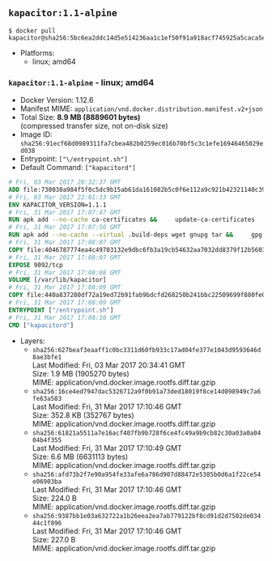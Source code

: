 ## `kapacitor:1.1-alpine`

```console
$ docker pull kapacitor@sha256:5bc6ea2ddc14d5e514236aa1c1ef50f91a918acf745925a5caca5edd9a6f7c6b
```

-	Platforms:
	-	linux; amd64

### `kapacitor:1.1-alpine` - linux; amd64

-	Docker Version: 1.12.6
-	Manifest MIME: `application/vnd.docker.distribution.manifest.v2+json`
-	Total Size: **8.9 MB (8889601 bytes)**  
	(compressed transfer size, not on-disk size)
-	Image ID: `sha256:91ecf68d0989311fa7cbea482b0259ec016b70bf5c3c1efe16946465029ed038`
-	Entrypoint: `["\/entrypoint.sh"]`
-	Default Command: `["kapacitord"]`

```dockerfile
# Fri, 03 Mar 2017 20:32:37 GMT
ADD file:730030a984f5f0c5dc9b15ab61da161082b5c0f6e112a9c921b42321140c3927 in / 
# Fri, 03 Mar 2017 22:01:33 GMT
ENV KAPACITOR_VERSION=1.1.1
# Fri, 31 Mar 2017 17:07:47 GMT
RUN apk add --no-cache ca-certificates &&     update-ca-certificates
# Fri, 31 Mar 2017 17:07:56 GMT
RUN apk add --no-cache --virtual .build-deps wget gnupg tar &&     gpg --keyserver hkp://ha.pool.sks-keyservers.net         --recv-keys 05CE15085FC09D18E99EFB22684A14CF2582E0C5 &&     wget -q https://dl.influxdata.com/kapacitor/releases/kapacitor-${KAPACITOR_VERSION}-static_linux_amd64.tar.gz.asc &&     wget -q https://dl.influxdata.com/kapacitor/releases/kapacitor-${KAPACITOR_VERSION}-static_linux_amd64.tar.gz &&     gpg --batch --verify kapacitor-${KAPACITOR_VERSION}-static_linux_amd64.tar.gz.asc kapacitor-${KAPACITOR_VERSION}-static_linux_amd64.tar.gz &&     mkdir -p /usr/src &&     tar -C /usr/src -xzf kapacitor-${KAPACITOR_VERSION}-static_linux_amd64.tar.gz &&     rm -f /usr/src/kapacitor-*/kapacitor.conf &&     chmod +x /usr/src/kapacitor-*/* &&     cp -a /usr/src/kapacitor-*/* /usr/bin/ &&     rm -rf *.tar.gz* /usr/src /root/.gnupg &&     apk del .build-deps
# Fri, 31 Mar 2017 17:08:07 GMT
COPY file:4046787774ea4c49703132e9dbc6fb3a19cb54632aa7032dd8379f12b56034d9 in /etc/kapacitor/kapacitor.conf 
# Fri, 31 Mar 2017 17:08:07 GMT
EXPOSE 9092/tcp
# Fri, 31 Mar 2017 17:08:08 GMT
VOLUME [/var/lib/kapacitor]
# Fri, 31 Mar 2017 17:08:09 GMT
COPY file:440a837280df72a19ed72b91fab9bdcfd268250b241bbc22509699f880fe0d17 in /entrypoint.sh 
# Fri, 31 Mar 2017 17:08:09 GMT
ENTRYPOINT ["/entrypoint.sh"]
# Fri, 31 Mar 2017 17:08:10 GMT
CMD ["kapacitord"]
```

-	Layers:
	-	`sha256:627beaf3eaaff1c0bc3311d60fb933c17ad04fe377e1043d9593646d8ae3bfe1`  
		Last Modified: Fri, 03 Mar 2017 20:34:41 GMT  
		Size: 1.9 MB (1905270 bytes)  
		MIME: application/vnd.docker.image.rootfs.diff.tar.gzip
	-	`sha256:16ce4ed7947dac5326712a9f0b91a73ded18019f8ce14d098949c7a6fe63a583`  
		Last Modified: Fri, 31 Mar 2017 17:10:46 GMT  
		Size: 352.8 KB (352767 bytes)  
		MIME: application/vnd.docker.image.rootfs.diff.tar.gzip
	-	`sha256:61821a5511a7e16acf407fb9b728f6ce4fc49a9b9cb82c30a03a0a0404b4f355`  
		Last Modified: Fri, 31 Mar 2017 17:10:49 GMT  
		Size: 6.6 MB (6631113 bytes)  
		MIME: application/vnd.docker.image.rootfs.diff.tar.gzip
	-	`sha256:afd73b2f7e90a954fe33afe6a786d907d88472e5385b0d6a1f22ce54e06903ba`  
		Last Modified: Fri, 31 Mar 2017 17:10:46 GMT  
		Size: 224.0 B  
		MIME: application/vnd.docker.image.rootfs.diff.tar.gzip
	-	`sha256:9387bb1e03a632722a1b26eea2ea7ab779122bf8cd91d2d7502de03444c1f896`  
		Last Modified: Fri, 31 Mar 2017 17:10:46 GMT  
		Size: 227.0 B  
		MIME: application/vnd.docker.image.rootfs.diff.tar.gzip
